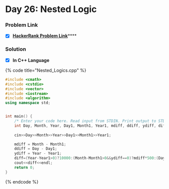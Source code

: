 # Day 26: Nested Logic

### Problem Link <a id="problem"></a>

* [x] [**HackerRank Problem Link**](https://www.hackerrank.com/challenges/30-nested-logic/problem)\*\*\*\*

### Solution

* [x] **In C++ Language**

{% code title="Nested\_Logics.cpp" %}
```cpp
#include <cmath>
#include <cstdio>
#include <vector>
#include <iostream>
#include <algorithm>
using namespace std;


int main() {
    /* Enter your code here. Read input from STDIN. Print output to STDOUT */   
    int Day, Month, Year, Day1, Month1, Year1, mdiff, ddiff, ydiff, diff;
    
    cin>>Day>>Month>>Year>>Day1>>Month1>>Year1;

    mdiff = Month - Month1;
    ddiff = Day - Day1;
    ydiff = Year - Year1;
    diff=(Year-Year1>0)?10000:(Month-Month1>0&&ydiff==0)?mdiff*500:(Day-Day1>0 && ydiff==0)?ddiff*15:0;    
    cout<<diff<<endl;
    return 0;
}

```
{% endcode %}

